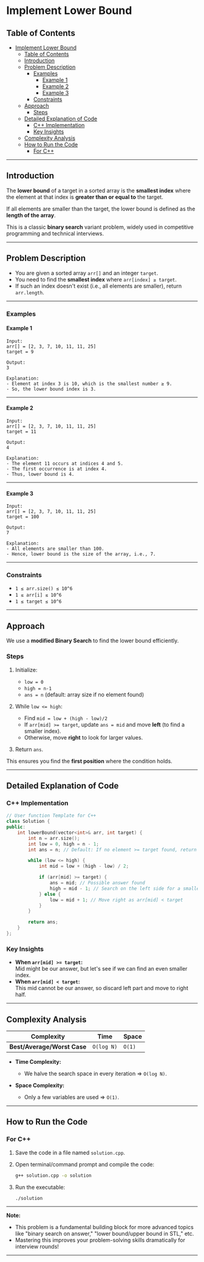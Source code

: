 # Implement Lower Bound

## Table of Contents

- [Implement Lower Bound](#implement-lower-bound)
  - [Table of Contents](#table-of-contents)
  - [Introduction](#introduction)
  - [Problem Description](#problem-description)
    - [Examples](#examples)
      - [Example 1](#example-1)
      - [Example 2](#example-2)
      - [Example 3](#example-3)
    - [Constraints](#constraints)
  - [Approach](#approach)
    - [Steps](#steps)
  - [Detailed Explanation of Code](#detailed-explanation-of-code)
    - [C++ Implementation](#c-implementation)
    - [Key Insights](#key-insights)
  - [Complexity Analysis](#complexity-analysis)
  - [How to Run the Code](#how-to-run-the-code)
    - [For C++](#for-c)

---

## Introduction

The **lower bound** of a target in a sorted array is the **smallest index** where the element at that index is **greater than or equal to** the target.

If all elements are smaller than the target, the lower bound is defined as the **length of the array**.

This is a classic **binary search** variant problem, widely used in competitive programming and technical interviews.

---

## Problem Description

- You are given a sorted array `arr[]` and an integer `target`.
- You need to find the **smallest index** where `arr[index] ≥ target`.
- If such an index doesn't exist (i.e., all elements are smaller), return `arr.length`.

---

### Examples

#### Example 1

```plaintext
Input:
arr[] = [2, 3, 7, 10, 11, 11, 25]
target = 9

Output:
3

Explanation:
- Element at index 3 is 10, which is the smallest number ≥ 9.
- So, the lower bound index is 3.
```

---

#### Example 2

```plaintext
Input:
arr[] = [2, 3, 7, 10, 11, 11, 25]
target = 11

Output:
4

Explanation:
- The element 11 occurs at indices 4 and 5.
- The first occurrence is at index 4.
- Thus, lower bound is 4.
```

---

#### Example 3

```plaintext
Input:
arr[] = [2, 3, 7, 10, 11, 11, 25]
target = 100

Output:
7

Explanation:
- All elements are smaller than 100.
- Hence, lower bound is the size of the array, i.e., 7.
```

---

### Constraints

- `1 ≤ arr.size() ≤ 10^6`
- `1 ≤ arr[i] ≤ 10^6`
- `1 ≤ target ≤ 10^6`

---

## Approach

We use a **modified Binary Search** to find the lower bound efficiently.

### Steps

1. Initialize:

   - `low = 0`
   - `high = n-1`
   - `ans = n` (default: array size if no element found)

2. While `low <= high`:

   - Find `mid = low + (high - low)/2`
   - If `arr[mid] >= target`, update `ans = mid` and move **left** (to find a smaller index).
   - Otherwise, move **right** to look for larger values.

3. Return `ans`.

This ensures you find the **first position** where the condition holds.

---

## Detailed Explanation of Code

### C++ Implementation

```cpp
// User function Template for C++
class Solution {
public:
    int lowerBound(vector<int>& arr, int target) {
        int n = arr.size();
        int low = 0, high = n - 1;
        int ans = n; // Default: If no element >= target found, return size

        while (low <= high) {
            int mid = low + (high - low) / 2;

            if (arr[mid] >= target) {
                ans = mid; // Possible answer found
                high = mid - 1; // Search on the left side for a smaller index
            } else {
                low = mid + 1; // Move right as arr[mid] < target
            }
        }

        return ans;
    }
};
```

### Key Insights

- **When `arr[mid] >= target`:**  
  Mid might be our answer, but let's see if we can find an even smaller index.
- **When `arr[mid] < target`:**  
  This mid cannot be our answer, so discard left part and move to right half.

---

## Complexity Analysis

| Complexity                  | Time       | Space  |
| --------------------------- | ---------- | ------ |
| **Best/Average/Worst Case** | `O(log N)` | `O(1)` |

- **Time Complexity:**

  - We halve the search space in every iteration ⇒ `O(log N)`.

- **Space Complexity:**
  - Only a few variables are used ⇒ `O(1)`.

---

## How to Run the Code

### For C++

1. Save the code in a file named `solution.cpp`.
2. Open terminal/command prompt and compile the code:

   ```bash
   g++ solution.cpp -o solution
   ```

3. Run the executable:

   ```bash
   ./solution
   ```

---

**Note:**

- This problem is a fundamental building block for more advanced topics like "binary search on answer," "lower bound/upper bound in STL," etc.
- Mastering this improves your problem-solving skills dramatically for interview rounds!

---

